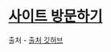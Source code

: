 # <a href="https://rudrbgus.github.io/web-porfolio/">사이트 방문하기</a>

출처 - <a href="https://github.com/congchu/web-porfolio">출처 깃허브</a>

